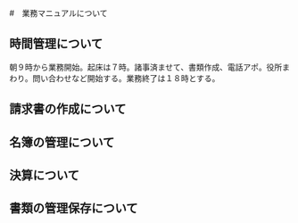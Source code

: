 #　業務マニュアルについて
## 時間管理について

朝９時から業務開始。起床は７時。諸事済ませて、書類作成、電話アポ。役所まわり。問い合わせなど開始する。業務終了は１８時とする。

## 請求書の作成について
## 名簿の管理について
## 決算について
## 書類の管理保存について
